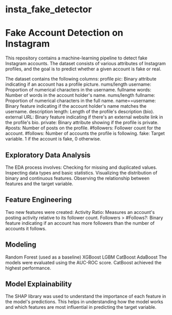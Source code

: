 # insta_fake_detector

# Fake Account Detection on Instagram 

This repository contains a machine-learning pipeline to detect fake Instagram accounts. The dataset consists of various attributes of Instagram profiles, and the goal is to predict whether a given account is fake or real.

The dataset contains the following columns:
profile pic: Binary attribute indicating if an account has a profile picture.
nums/length username: Proportion of numerical characters in the username.
fullname words: Number of words in the account holder's name.
nums/length fullname: Proportion of numerical characters in the full name.
name==username: Binary feature indicating if the account holder's name matches the username.
description length: Length of the profile's description (bio).
external URL: Binary feature indicating if there's an external website link in the profile's bio.
private: Binary attribute showing if the profile is private.
#posts: Number of posts on the profile.
#followers: Follower count for the account.
#follows: Number of accounts the profile is following.
fake: Target variable. 1 if the account is fake, 0 otherwise.

## Exploratory Data Analysis
The EDA process involves:
Checking for missing and duplicated values.
Inspecting data types and basic statistics.
Visualizing the distribution of binary and continuous features.
Observing the relationship between features and the target variable.

## Feature Engineering
Two new features were created:
Activity Ratio: Measures an account's posting activity relative to its follower count.
Followers > #Follows?: Binary feature indicating if an account has more followers than the number of accounts it follows.

## Modeling
Random Forest (used as a baseline)
XGBoost
LGBM
CatBoost
AdaBoost
The models were evaluated using the AUC-ROC score. CatBoost achieved the highest performance.

## Model Explainability
The SHAP library was used to understand the importance of each feature in the model's predictions. This helps in understanding how the model works and which features are most influential in predicting the target variable.

